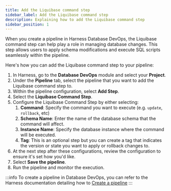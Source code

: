 ```yaml
---
title: Add the Liquibase command step
sidebar_label: Add the Liquibase command step
description: Explaining how to add the Liquibase command step
sidebar_position: 1
---
```


When you create a pipeline in Harness Database DevOps, the Liquibase command step can help play a role in managing database changes. This step allows users to apply schema modifications and execute SQL scripts seamlessly within the pipeline.

Here's how you can add the Liquibase command step to your pipeline:

 1. In Harness, go to the **Database DevOps** module and select your **Project**. 
 2. Under the **Pipeline** tab, select the pipeline that you want to add the Liquibase command step to. 
 3. Within the pipeline configuration, select **Add Step**. 
 4. Select the **Liquibase Command Step**. 
 5. Configure the Liquibase Command Step by either selecting: 
    1. **Command**: Specify the command you want to execute (e.g. `update`, `rollback`, etc)
    1. **Schema Name**: Enter the name of the database schema that the command will affect. 
    1. **Instance Name**: Specify the database instance where the command will be executed. 
    1. **Tag**: This is an optional step but you can create a tag that indicates the version or state you want to apply or rollback changes to. 
 6. At the next step after these configurations, review the configuration to ensure it's set how you'd like. 
 7. Select **Save the pipeline**. 
 8. Run the pipeline and monitor the execution. 

:::info
To create a pipeline in Database DevOps, you can refer to the Harness documentation detailing how to [Create a pipeline](/docs/database-devops/use-database-devops/create-a-pipeline.md)
:::